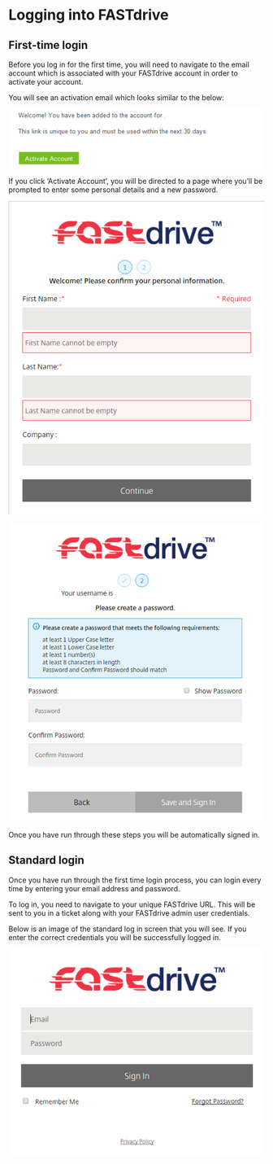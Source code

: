 # Logging into FASTdrive

## First-time login

Before you log in for the first time, you will need to navigate to the email account which is associated with your FASTdrive account in order to activate your account.

You will see an activation email which looks similar to the below:

![Image53](files/Image53.png)

If you click ‘Activate Account’, you will be directed to a page where you’ll be prompted to enter some personal details and a new password.

![Image54](files/Image54.png)

![Image55](files/Image55.png)

Once you have run through these steps you will be automatically signed in.

## Standard login

Once you have run through the first time login process, you can login every time by entering your email address and password.

To log in, you need to navigate to your unique FASTdrive URL. This will be sent to you in a ticket along with your FASTdrive admin user credentials.

Below is an image of the standard log in screen that you will see. If you enter the correct credentials you will be successfully logged in.

![Image56](files/Image56.png)
